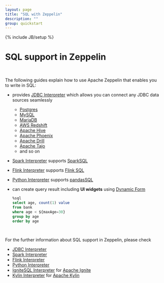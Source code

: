 ```yaml
---
layout: page
title: "SQL with Zeppelin"
description: ""
group: quickstart
---
```

<!--
Licensed under the Apache License, Version 2.0 (the "License");
you may not use this file except in compliance with the License.
You may obtain a copy of the License at

http://www.apache.org/licenses/LICENSE-2.0

Unless required by applicable law or agreed to in writing, software
distributed under the License is distributed on an "AS IS" BASIS,
WITHOUT WARRANTIES OR CONDITIONS OF ANY KIND, either express or implied.
See the License for the specific language governing permissions and
limitations under the License.
-->
{% include JB/setup %}

# SQL support in Zeppelin 

<div id="toc"></div>

<br/>

The following guides explain how to use Apache Zeppelin that enables you to write in SQL:

- provides [JDBC Interpreter](../interpreter/jdbc.html) which allows you can connect any JDBC data sources seamlessly
  * [Postgres](../interpreter/jdbc.html#postgres)
  * [MySQL](../interpreter/jdbc.html#mysql) 
  * [MariaDB](../interpreter/jdbc.html#mariadb)
  * [AWS Redshift](../interpreter/jdbc.html#redshift) 
  * [Apache Hive](../interpreter/jdbc.html#apache-hive)
  * [Apache Phoenix](../interpreter/jdbc.html#apache-phoenix) 
  * [Apache Drill](../interpreter/jdbc.html#apache-drill)
  * [Apache Tajo](../interpreter/jdbc.html#apache-tajo)
  * and so on 
- [Spark Interpreter](../interpreter/spark.html) supports [SparkSQL](http://spark.apache.org/sql/)
- [Flink Interpreter](../interpreter/flink.html) supports [Flink SQL](https://ci.apache.org/projects/flink/flink-docs-release-1.13/docs/dev/table/sql/overview/)
- [Python Interpreter](../interpreter/python.html) supports [pandasSQL](../interpreter/python.html#sql-over-pandas-dataframes) 
- can create query result including **UI widgets** using [Dynamic Form](../usage/dynamic_form/intro.html)

    ```sql
    %sql 
    select age, count(1) value 
    from bank 
    where age < ${maxAge=30} 
    group by age 
    order by age
    ```

<br/>

For the further information about SQL support in Zeppelin, please check 

- [JDBC Interpreter](../interpreter/jdbc.html)
- [Spark Interpreter](../interpreter/spark.html)
- [Flink Interpreter](../interpreter/flink.html)
- [Python Interpreter](../interpreter/python.html)
- [IgniteSQL Interpreter](../interpreter/ignite.html#ignite-sql-interpreter) for [Apache Ignite](https://ignite.apache.org/)
- [Kylin Interpreter](../interpreter/kylin.html) for [Apache Kylin](http://kylin.apache.org/)



